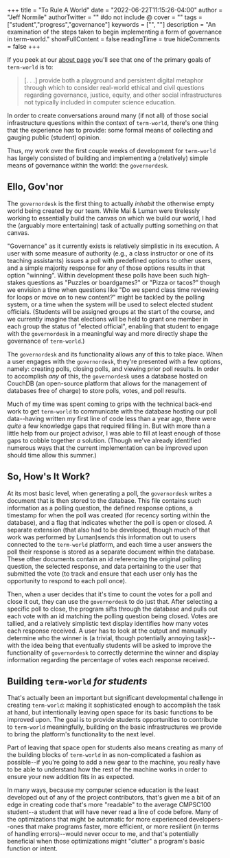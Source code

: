 +++
title = "To Rule A World"
date = "2022-06-22T11:15:26-04:00"
author = "Jeff Normile"
authorTwitter = "" #do not include @
cover = ""
tags = ["student","progress","governance"]
keywords = ["", ""]
description = "An examination of the steps taken to begin implementing a form of governance in term-world."
showFullContent = false
readingTime = true
hideComments = false
+++


If you peek at our [about page](https://blog.theterm.world/about/) you'll see that one of the primary goals of `term-world` is to:

> [. . .] provide both a playground and persistent digital metaphor through which to consider
> real-world ethical and civil questions regarding governance, justice, equity, and other social
> infrastructures not typically included in computer science education.

In order to create conversations around many (if not all) of those social infrastructure questions within the context of `term-world`, there's one thing that the experience *has* to provide: some formal means of collecting and gauging public (student) opinion.

Thus, my work over the first couple weeks of development for `term-world` has largely consisted of building and implementing a (relatively) simple means of governance within the world: the `governordesk`.

## Ello, Gov'nor

The `governordesk` is the first thing to actually *inhabit* the otherwise empty world being created by our team. While Mai & Luman were tirelessly working to essentially build the canvas on which we build our world, I had the (arguably more entertaining) task of actually putting something *on* that canvas.

"Governance" as it currently exists is relatively simplistic in its execution. A user with some measure of authority (e.g., a class instructor or one of its teaching assistants) issues a poll with predefined options to other users, and a simple majority response for any of those options results in that option "winning". Within development these polls have been such high-stakes questions as "Puzzles or boardgames?" or "Pizza or tacos?" though we envision a time when questions like "Do we spend class time reviewing for loops or move on to new content?" might be tackled by the polling system, or a time when the system will be used to select elected student officials. (Students will be assigned groups at the start of the course, and we currently imagine that elections will be held to grant one member in each group the status of "elected official", enabling that student to engage with the `governordesk` in a meaningful way and more directly shape the governance of `term-world`.)

The `governordesk` and its functionality allows any of this to take place. When a user engages with the `governordesk`, they're presented with a few options, namely: creating polls, closing polls, and viewing prior poll results. In order to accomplish *any* of this, the `governordesk` uses a database hosted on CouchDB (an open-source platform that allows for the management of databases free of charge) to store polls, votes, and poll results. 

Much of my time was spent coming to grips with the technical back-end work to get `term-world` to communicate with the database hosting our poll data--having written my first line of code less than a year ago, there were *quite* a few knowledge gaps that required filling in. But with more than a little help from our project advisor, I was able to fill at least enough of those gaps to cobble together *a* solution. (Though we've already identified numerous ways that the current implementation can be improved upon should time allow this summer.)

## So, How's It Work?

At its most basic level, when generating a poll, the `governordesk` writes a document that is then stored to the database. This file contains such information as a polling question, the defined response options, a timestamp for when the poll was created (for recency sorting within the database), and a flag that indicates whether the poll is open or closed. A separate extension (that also had to be developed, though much of that work was performed by Luman)sends this information out to users connected to the `term-world` platform, and each time a user answers the poll their response is stored as a separate document within the database. These other documents contain an id referencing the original polling question, the selected response, and data pertaining to the user that submitted the vote (to track and ensure that each user only has the opportunity to respond to each poll once).

Then, when a user decides that it's time to count the votes for a poll and close it out, they can use the `governordesk` to do just that. After selecting a specific poll to close, the program sifts through the database and pulls out each vote with an id matching the polling question being closed. Votes are tallied, and a relatively simplistic text display identifies how many votes each response received. A user has to look at the output and manually determine who the winner is (a trivial, though potentially annoying task)--with the idea being that eventually students will be asked to improve the functionality of `governordesk` to correctly determine the winner and display information regarding the percentage of votes each response received.

## Building `term-world` *for students*

That's actually been an important but significant developmental challenge in creating `term-world`: making it sophisticated enough to accomplish the task at hand, but intentionally leaving open space for its basic functions to be improved upon. The goal is to provide students opportunities to contribute to `term-world` meaningfully, building on the basic infrastructures we provide to bring the platform's functionality to the next level.

Part of leaving that space open for students also means creating as many of the building blocks of `term-world` in as non-complicated a fashion as possible--if you're going to add a new gear to the machine, you really have to be able to understand how the rest of the machine works in order to ensure your new addition fits in as expected.

In many ways, because my computer science education is the least developed out of any of the project contributors, that's given me a bit of an edge in creating code that's more "readable" to the average CMPSC100 student--a student that will have never read a line of code before. Many of the optimizations that might be automatic for more experienced developers--ones that make programs faster, more efficient, or more resilient (in terms of handling errors)--would never occur to me, and that's potentially beneficial when those optimizations might "clutter" a program's basic function or intent.

